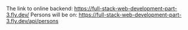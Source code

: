 The link to online backend: https://full-stack-web-development-part-3.fly.dev/
Persons will be on: https://full-stack-web-development-part-3.fly.dev/api/persons